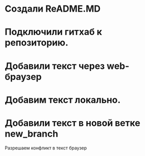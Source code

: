 ﻿# Создали ReADME.MD
# Подключили гитхаб к репозиторию.
# Добавили текст через web-браузер
# Добавим текст локально.
# Добавили текст в новой ветке new_branch
Разрешаем конфликт в текст браузер
